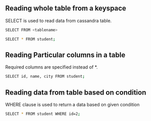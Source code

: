 ## Reading whole table from a keyspace
SELECT is used to read data from cassandra table.

```sh
SELECT FROM <tablename>   

SELECT * FROM student;  
```

## Reading Particular columns in a table
Required columns are specified instead of *.
```sh
SELECT id, name, city FROM student;   
```

## Reading data from table based on condition
WHERE clause is used to return a data based on given condition

```sh
SELECT * FROM student WHERE id=2;    
```


